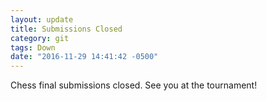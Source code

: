 ```yaml
---
layout: update
title: Submissions Closed
category: git
tags: Down
date: "2016-11-29 14:41:42 -0500"
---
```


Chess final submissions closed. See you at the tournament!
